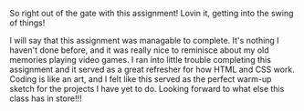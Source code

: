 So right out of the gate with this assignment! Lovin it, getting into the swing of things! 

I will say that this assignment was managable to complete. It's nothing I haven't done before, and it was really nice to
reminisce about my old memories playing video games. I ran into little trouble completing this assignment and it served
as a great refresher for how HTML and CSS work. Coding is like an art, and I felt like this served as the perfect
warm-up sketch for the projects I have yet to do. Looking forward to what else this class has in store!!!